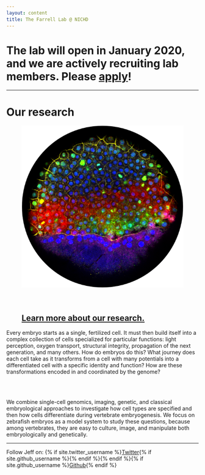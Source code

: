 ```yaml
---
layout: content
title: The Farrell Lab @ NICHD
---
```


# The lab will open in January 2020, and we are actively recruiting lab members. Please [apply](/apply)!

------------------

# Our research

<figure class="floatleft">
  <img src="assets/pages/embryo-in-situ.png" alt="RNA in situ of zebrafish embryo">
  <br /><br /><br />
  <h2><a href="/research" style="text-align: center;">Learn more about our research.</a></h2>
</figure> 

<p class="floatright">
Every embryo starts as a single, fertilized cell. It must then build itself into a complex collection of cells specialized for particular functions: light perception, oxygen transport, structural integrity, propagation of the next generation, and many others. How do embryos do this? What journey does each cell take as it transforms from a cell with many potentials into a differentiated cell with a specific identity and function? How are these transformations encoded in and coordinated by the genome?

<br /><br />

We combine single-cell genomics, imaging, genetic, and classical embryological approaches to investigate how cell types are specified and then how cells differentiate during vertebrate embryogenesis. We focus on zebrafish embryos as a model system to study these questions, because among vertebrates, they are easy to culture, image, and manipulate both embryologically and genetically.
</p>

------------------

Follow Jeff on: {% if site.twitter_username %}<a href="https://twitter.com/{{ site.twitter_username }}">Twitter</a>{% if site.github_username %}<span class="u-separate"></span>{% endif %}{% endif %}{% if site.github_username %}<a href="https://github.com/{{ site.github_username }}">Github</a>{% endif %}
